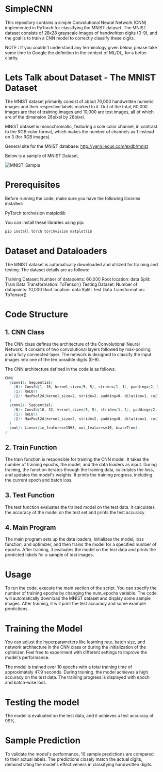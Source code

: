 # SimpleCNN
This repository contains a simple Convolutional Neural Network (CNN) implemented in PyTorch for classifying the MNIST dataset. The MNIST dataset consists of 28x28 grayscale images of handwritten digits (0-9), and the goal is to train a CNN model to correctly classify these digits.

NOTE : If you couldn't understand any terminology given below, please take some time to Google the definition in the context of ML/DL, for a better clarity.

# Lets Talk about Dataset - The MNIST Dataset

The MNIST dataset primarily consist of about 70,000 handwritten numeric images and their respective labels marked to it. Out of the total, 60,000 images are that of training images and 10,000 are test images, 
all of which are of the dimension 28pixel by 28pixel. 

MNIST dataset is monochromatic, featuring a sole color channel, in contrast to the RGB color format, which makes the number of channels as 1 instead on 3 (for RGB images).

General site for the MNIST database: http://yann.lecun.com/exdb/mnist

Below is a sample of MNIST Dataset. 

![MNIST_Sample](https://github.com/pushparajanrahul/SimpleCNN/assets/124497777/0e379fa2-dae6-43e6-8bb8-00fc29a7e99b)

# Prerequisites

Before running the code, make sure you have the following libraries installed:

PyTorch
torchvision
matplotlib

You can install these libraries using pip:



```bash
pip install torch torchvision matplotlib
```

# Dataset and Dataloaders
The MNIST dataset is automatically downloaded and utilized for training and testing. The dataset details are as follows:

Training Dataset:
Number of datapoints: 60,000
Root location: data
Split: Train
Data Transformation: ToTensor()
Testing Dataset:
Number of datapoints: 10,000
Root location: data
Split: Test
Data Transformation: ToTensor()


# Code Structure

## 1. CNN Class
The CNN class defines the architecture of the Convolutional Neural Network. It consists of two convolutional layers followed by max-pooling and a fully connected layer. The network is designed to classify the input images into one of the ten possible digits (0-9).

The CNN architecture defined in the code is as follows:

```css
CNN(
  (conv1): Sequential(
    (0): Conv2d(1, 16, kernel_size=(5, 5), stride=(1, 1), padding=(2, 2))
    (1): ReLU()
    (2): MaxPool2d(kernel_size=2, stride=2, padding=0, dilation=1, ceil_mode=False)
  )
  (conv2): Sequential(
    (0): Conv2d(16, 32, kernel_size=(5, 5), stride=(1, 1), padding=(2, 2))
    (1): ReLU()
    (2): MaxPool2d(kernel_size=2, stride=2, padding=0, dilation=1, ceil_mode=False)
  )
  (out): Linear(in_features=1568, out_features=10, bias=True)
)
```


## 2. Train Function
The train function is responsible for training the CNN model. It takes the number of training epochs, the model, and the data loaders as input. During training, the function iterates through the training data, calculates the loss, and updates the model's weights. It prints the training progress, including the current epoch and batch loss.

## 3. Test Function
The test function evaluates the trained model on the test data. It calculates the accuracy of the model on the test set and prints the test accuracy.

## 4. Main Program
The main program sets up the data loaders, initializes the model, loss function, and optimizer, and then trains the model for a specified number of epochs. After training, it evaluates the model on the test data and prints the predicted labels for a sample of test images.

# Usage
To run the code, execute the main section of the script. You can specify the number of training epochs by changing the num_epochs variable. The code will automatically download the MNIST dataset and display some sample images. After training, it will print the test accuracy and some example predictions.

# Training the Model
You can adjust the hyperparameters like learning rate, batch size, and network architecture in the CNN class or during the initialization of the optimizer. Feel free to experiment with different settings to improve the model's performance.

The model is trained over 10 epochs with a total training time of approximately 47.9 seconds. During training, the model achieves a high accuracy on the test data. The training progress is displayed with epoch and batch-wise loss.

# Testing the model
The model is evaluated on the test data, and it achieves a test accuracy of 99%.

# Sample Prediction
To validate the model's performance, 10 sample predictions are compared to their actual labels. The predictions closely match the actual digits, demonstrating the model's effectiveness in classifying handwritten digits.
